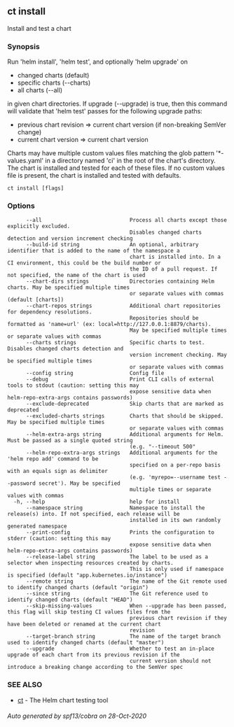 ## ct install

Install and test a chart

### Synopsis

Run 'helm install', 'helm test', and optionally 'helm upgrade' on

* changed charts (default)
* specific charts (--charts)
* all charts (--all)

in given chart directories. If upgrade (--upgrade) is true, then this
command will validate that 'helm test' passes for the following upgrade paths:

* previous chart revision => current chart version (if non-breaking SemVer change)
* current chart version => current chart version

Charts may have multiple custom values files matching the glob pattern
'*-values.yaml' in a directory named 'ci' in the root of the chart's
directory. The chart is installed and tested for each of these files.
If no custom values file is present, the chart is installed and
tested with defaults.

```
ct install [flags]
```

### Options

```
      --all                            Process all charts except those explicitly excluded.
                                       Disables changed charts detection and version increment checking
      --build-id string                An optional, arbitrary identifier that is added to the name of the namespace a
                                       chart is installed into. In a CI environment, this could be the build number or
                                       the ID of a pull request. If not specified, the name of the chart is used
      --chart-dirs strings             Directories containing Helm charts. May be specified multiple times
                                       or separate values with commas (default [charts])
      --chart-repos strings            Additional chart repositories for dependency resolutions.
                                       Repositories should be formatted as 'name=url' (ex: local=http://127.0.0.1:8879/charts).
                                       May be specified multiple times or separate values with commas
      --charts strings                 Specific charts to test. Disables changed charts detection and
                                       version increment checking. May be specified multiple times
                                       or separate values with commas
      --config string                  Config file
      --debug                          Print CLI calls of external tools to stdout (caution: setting this may
                                       expose sensitive data when helm-repo-extra-args contains passwords)
      --exclude-deprecated             Skip charts that are marked as deprecated
      --excluded-charts strings        Charts that should be skipped. May be specified multiple times
                                       or separate values with commas
      --helm-extra-args string         Additional arguments for Helm. Must be passed as a single quoted string
                                       (e.g. "--timeout 500"
      --helm-repo-extra-args strings   Additional arguments for the 'helm repo add' command to be
                                       specified on a per-repo basis with an equals sign as delimiter
                                       (e.g. 'myrepo=--username test --password secret'). May be specified
                                       multiple times or separate values with commas
  -h, --help                           help for install
      --namespace string               Namespace to install the release(s) into. If not specified, each release will be
                                       installed in its own randomly generated namespace
      --print-config                   Prints the configuration to stderr (caution: setting this may
                                       expose sensitive data when helm-repo-extra-args contains passwords)
      --release-label string           The label to be used as a selector when inspecting resources created by charts.
                                       This is only used if namespace is specified (default "app.kubernetes.io/instance")
      --remote string                  The name of the Git remote used to identify changed charts (default "origin")
      --since string                   The Git reference used to identify changed charts (default "HEAD")
      --skip-missing-values            When --upgrade has been passed, this flag will skip testing CI values files from the
                                       previous chart revision if they have been deleted or renamed at the current chart
                                       revision
      --target-branch string           The name of the target branch used to identify changed charts (default "master")
      --upgrade                        Whether to test an in-place upgrade of each chart from its previous revision if the
                                       current version should not introduce a breaking change according to the SemVer spec
```

### SEE ALSO

* [ct](ct.md)	 - The Helm chart testing tool

###### Auto generated by spf13/cobra on 28-Oct-2020
